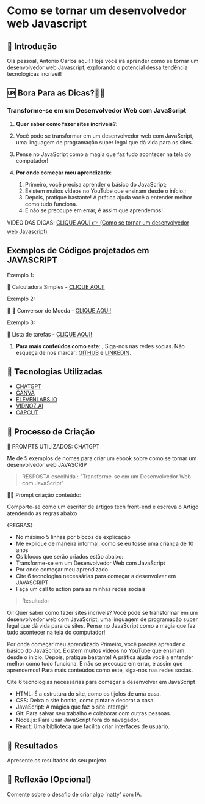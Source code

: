 # Como se tornar um desenvolvedor web Javascript

## <font style="vertical-align: inherit;"><font style="vertical-align: inherit;">🚀</font></font> Introdução


Olá pessoal, Antonio Carlos aqui! 
Hoje você irá aprender como se tornar um desenvolvedor web Javascript, explorando o potencial dessa tendência tecnológicas incríveil!

## <font style="vertical-align: inherit;"><font style="vertical-align: inherit;">🆙</font></font> Bora Para as Dicas?<font style="vertical-align: inherit;"><font style="vertical-align: inherit;">🦾</font></font><font style="vertical-align: inherit;"><font style="vertical-align: inherit;">🤖</font></font>

### Transforme-se em um Desenvolvedor Web com JavaScript

1. **Quer saber como fazer sites incríveis?**:
2. Você pode se transformar em um desenvolvedor web com JavaScript, uma linguagem de programação super legal que dá vida para os sites.
3. Pense no JavaScript como a magia que faz tudo acontecer na tela do computador!
   
1. **Por onde começar meu aprendizado**:
    1. Primeiro, você precisa aprender o básico do JavaScript;
    2. Existem muitos vídeos no YouTube que ensinam desde o início.;
    3. Depois, pratique bastante! A prática ajuda você a entender melhor como tudo funciona.
    4. E não se preocupe em errar, é assim que aprendemos!
  
VIDEO DAS DICAS!
[CLIQUE AQUI <font style="vertical-align: inherit;"><font style="vertical-align: inherit;">👉</font></font> (Como se tornar um desenvolvedor web Javascript)](https://github.com/acinfo33/lab-natty-or-not/blob/main/desenvolvedor-web-javascript%20(1).mp4)

## Exemplos de Códigos projetados em JAVASCRIPT

Exemplo 1:

<font style="vertical-align: inherit;"><font style="vertical-align: inherit;">🧮</font></font> Calculadora Simples - [CLIQUE AQUI!](https://github.com/acinfo33/lab-natty-or-not/tree/main/exemplos-de-codigos/calculadora-simples)

Exemplo 2:

<font style="vertical-align: inherit;"><font style="vertical-align: inherit;">🔄</font></font> <font style="vertical-align: inherit;"><font style="vertical-align: inherit;">🤑</font></font> Conversor de Moeda - [CLIQUE AQUI!](https://github.com/acinfo33/lab-natty-or-not/tree/main/exemplos-de-codigos/conversor-de-moeda)

Exemplo 3:

<font style="vertical-align: inherit;"><font style="vertical-align: inherit;">📝</font></font> Lista de tarefas - [CLIQUE AQUI!](https://github.com/acinfo33/lab-natty-or-not/tree/main/exemplos-de-codigos/lista-de-tarefas)

       
1. **Para mais conteúdos como este**: , Siga-nos nas redes socias.
   Não esqueça de nos marcar: [GITHUB](https://github.com/acinfo33) e [LINKEDIN](https://www.linkedin.com/feed/).


## 🤖 Tecnologias Utilizadas
- [CHATGPT](https://openai.com/chatgpt/)
- [CANVA](https://www.canva.com/)
- [ELEVENLABS.IO](https://elevenlabs.io/app/sign-up?redirect=/app/speech-synthesis)
- [VIDNOZ.AI](https://aiapp-pt.vidnoz.com/video/index.html)
- [CAPCUT](https://www.capcut.com/pt-br/)

## 🧐 Processo de Criação
<font style="vertical-align: inherit;"><font style="vertical-align: inherit;">🧠</font></font> PROMPTS UTILIZADOS: CHATGPT

Me de 5 exemplos de nomes para criar um ebook sobre como se tornar um desenvolvedor web JAVASCRIP 
> RESPOSTA escolhida : "Transforme-se em um Desenvolvedor Web com JavaScript"


<font style="vertical-align: inherit;"><font style="vertical-align: inherit;">👨‍💻</font></font> Prompt criação conteúdo:

   Comporte-se como um escritor de artigos tech front-end e escreva o Artigo atendendo as regras abaixo

 {REGRAS}

 - No máximo 5 linhas por blocos de explicação
 - Me explique de maneira informal, como se eu fosse uma criança de 10 anos
 - Os blocos que serão criados estão abaixo:
 - Transforme-se em um Desenvolvedor Web com JavaScript
 - Por onde começar meu aprendizado
 - Cite 6 tecnologias necessárias para começar a desenvolver em JAVASCRIPT
 - Faça um call to action para as minhas redes sociais
 
 > Resultado:

Oi! Quer saber como fazer sites incríveis? Você pode se transformar em um desenvolvedor web com JavaScript, 
uma linguagem de programação super legal que dá vida para os sites. Pense no JavaScript como a magia que faz tudo acontecer na tela do computador!

Por onde começar meu aprendizado
Primeiro, você precisa aprender o básico do JavaScript. Existem muitos vídeos no YouTube que ensinam desde o início. Depois, pratique bastante! A prática ajuda você a entender melhor como tudo funciona. E não se preocupe em errar, é assim que aprendemos! Para mais conteúdos como este, siga-nos nas redes socias.

Cite 6 tecnologias necessárias para começar a desenvolver em JavaScript
- HTML: É a estrutura do site, como os tijolos de uma casa.
- CSS: Deixa o site bonito, como pintar e decorar a casa.
- JavaScript: A mágica que faz o site interagir.
- Git: Para salvar seu trabalho e colaborar com outras pessoas.
- Node.js: Para usar JavaScript fora do navegador.
- React: Uma biblioteca que facilita criar interfaces de usuário.


## 🚀 Resultados
Apresente os resultados do seu projeto

## 💭 Reflexão (Opcional)
Comente sobre o desafio de criar algo 'natty' com IA.

